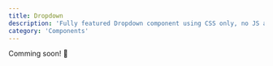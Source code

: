 ```yaml
---
title: Dropdown
description: 'Fully featured Dropdown component using CSS only, no JS at all'
category: 'Components'
---
```


<d-alert type="success">

Comming soon! 🚀

</d-alert>
